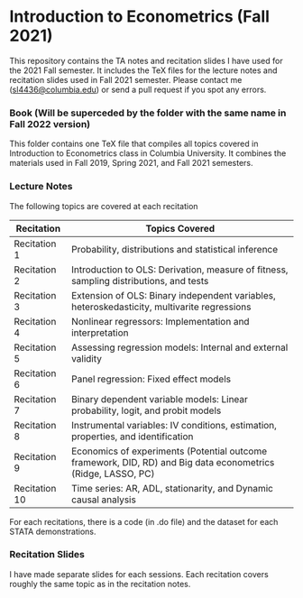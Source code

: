 # Introduction to Econometrics (Fall 2021)
This repository contains the TA notes and recitation slides I have used for the 2021 Fall semester. It includes the TeX files for the lecture notes and recitation slides used in Fall 2021 semester. Please contact me (sl4436@columbia.edu) or send a pull request if you spot any errors.

### Book (Will be superceded by the folder with the same name in Fall 2022 version)
This folder contains one TeX file that compiles all topics covered in Introduction to Econometrics class in Columbia University. It combines the materials used in Fall 2019, Spring 2021, and Fall 2021 semesters. 

### Lecture Notes
The following topics are covered at each recitation


|Recitation    |  Topics Covered  |
|--------------|------------------|
|Recitation 1  |  Probability, distributions and statistical inference  |
|Recitation 2  |  Introduction to OLS: Derivation, measure of fitness, sampling distributions, and tests        |
|Recitation 3  |  Extension of OLS: Binary independent variables, heteroskedasticity, multivarite regressions |
|Recitation 4  |  Nonlinear regressors: Implementation and interpretation |
|Recitation 5  |  Assessing regression models: Internal and external validity |
|Recitation 6  |  Panel regression: Fixed effect models   |
|Recitation 7  |  Binary dependent variable models: Linear probability, logit, and probit models  |
|Recitation 8  |  Instrumental variables: IV conditions, estimation, properties, and identification |
|Recitation 9  |  Economics of experiments (Potential outcome framework, DID, RD) and Big data econometrics (Ridge, LASSO, PC) |
|Recitation 10 |  Time series: AR, ADL, stationarity, and Dynamic causal analysis |

For each recitations, there is a code (in .do file) and the dataset for each STATA demonstrations. 

### Recitation Slides
I have made separate slides for each sessions. Each recitation covers roughly the same topic as in the recitation notes.   <br>
